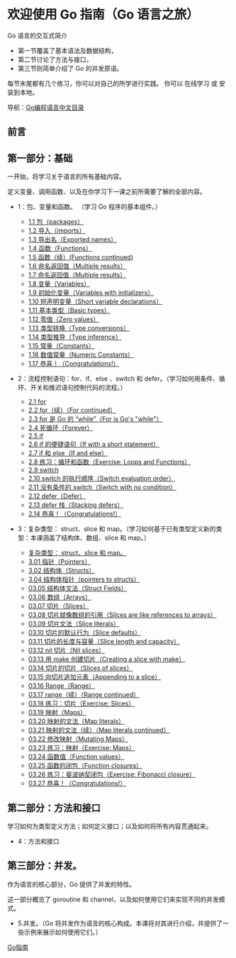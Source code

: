 
# 欢迎使用 Go 指南（Go 语言之旅）

Go 语言的交互式简介

* 第一节覆盖了基本语法及数据结构，
* 第二节讨论了方法与接口，
* 第三节则简单介绍了 Go 的并发原语。

每节末尾都有几个练习，你可以对自己的所学进行实践。 你可以 在线学习 或 安装到本地。

导航：[Go编程语言中文目录](https://github.com/gnefiy/go-zh/blob/master/README.md)

## 前言

## 第一部分：基础

一开始，将学习关于语言的所有基础内容。

定义变量、调用函数、以及在你学习下一课之前所需要了解的全部内容。

* 1：包、变量和函数。 （学习 Go 程序的基本组件。）
	* [1.1 包（packages）](https://github.com/gnefiy/go-tour-zh/blob/master/tour/basics/01.01.md)
	* [1.2 导入（imports）](https://github.com/gnefiy/go-tour-zh/blob/master/tour/basics/01.02.md)
	* [1.3 导出名（Exported names）](https://github.com/gnefiy/go-tour-zh/blob/master/tour/basics/01.03.md)
	* [1.4 函数（Functions）](https://github.com/gnefiy/go-tour-zh/blob/master/tour/basics/01.04.md)
	* [1.5 函数（续）(Functions continued)](https://github.com/gnefiy/go-tour-zh/blob/master/tour/basics/01.05.md)
	* [1.6 命名返回值（Multiple results）](https://github.com/gnefiy/go-tour-zh/blob/master/tour/basics/01.06.md)
	* [1.7 命名返回值（Multiple results）](https://github.com/gnefiy/go-tour-zh/blob/master/tour/basics/01.07.md)
	* [1.8 变量（Variables）](https://github.com/gnefiy/go-tour-zh/blob/master/tour/basics/01.08.md)
	* [1.9 初始化变量（Variables with initializers）](https://github.com/gnefiy/go-tour-zh/blob/master/tour/basics/01.09.md)
	* [1.10 短声明变量（Short variable declarations）](https://github.com/gnefiy/go-tour-zh/blob/master/tour/basics/01.10.md)
	* [1.11 基本类型（Basic types）](https://github.com/gnefiy/go-tour-zh/blob/master/tour/basics/01.11.md)
	* [1.12 零值（Zero values）](https://github.com/gnefiy/go-tour-zh/blob/master/tour/basics/01.12.md)
	* [1.13 类型转换（Type conversions）](https://github.com/gnefiy/go-tour-zh/blob/master/tour/basics/01.13.md)
	* [1.14 类型推导（Type inference）](https://github.com/gnefiy/go-tour-zh/blob/master/tour/basics/01.14.md)
	* [1.15 常量（Constants）](https://github.com/gnefiy/go-tour-zh/blob/master/tour/basics/01.15.md)
	* [1.16 数值常量（Numeric Constants）](https://github.com/gnefiy/go-tour-zh/blob/master/tour/basics/01.16.md)
	* [1.17 恭喜！（Congratulations!）](https://github.com/gnefiy/go-tour-zh/blob/master/tour/basics/01.17.md)

* 2：流程控制语句：for、if、else 、switch 和 defer。（学习如何用条件、循环、开关和推迟语句控制代码的流程。）
	* [2.1 for](https://github.com/gnefiy/go-tour-zh/blob/master/tour/flowcontrol/02.01.md)
	* [2.2 for（续）（For continued）](https://github.com/gnefiy/go-tour-zh/blob/master/tour/flowcontrol/02.02.md)
	* [2.3 for 是 Go 的 “while”（For is Go's "while"）](https://github.com/gnefiy/go-tour-zh/blob/master/tour/flowcontrol/02.03.md)
	* [2.4 死循环（Forever）](https://github.com/gnefiy/go-tour-zh/blob/master/tour/flowcontrol/02.04.md)
	* [2.5 if](https://github.com/gnefiy/go-tour-zh/blob/master/tour/flowcontrol/02.05.md)
	* [2.6 if 的便捷语句（If with a short statement）](https://github.com/gnefiy/go-tour-zh/blob/master/tour/flowcontrol/02.06.md)
	* [2.7 if 和 else（If and else）](https://github.com/gnefiy/go-tour-zh/blob/master/tour/flowcontrol/02.07.md)
	* [2.8 练习：循环和函数（Exercise: Loops and Functions）](https://github.com/gnefiy/go-tour-zh/blob/master/tour/flowcontrol/02.08.md)
	* [2.9 switch](https://github.com/gnefiy/go-tour-zh/blob/master/tour/flowcontrol/02.09.md)
	* [2.10 switch 的执行顺序（Switch evaluation order）](https://github.com/gnefiy/go-tour-zh/blob/master/tour/flowcontrol/02.10.md)
	* [2.11 没有条件的 switch（Switch with no condition）](https://github.com/gnefiy/go-tour-zh/blob/master/tour/flowcontrol/02.11.md)
	* [2.12 defer（Defer）](https://github.com/gnefiy/go-tour-zh/blob/master/tour/flowcontrol/02.12.md)
	* [2.13 defer 栈（Stacking defers）](https://github.com/gnefiy/go-tour-zh/blob/master/tour/flowcontrol/02.13.md)
	* [2.14 恭喜！（Congratulations!）](https://github.com/gnefiy/go-tour-zh/blob/master/tour/flowcontrol/02.14.md)

* 3：复杂类型： struct、slice 和 map。（学习如何基于已有类型定义新的类型：本课涵盖了结构体、数组、slice 和 map。）
  * [复杂类型： struct、slice 和 map。](https://github.com/gnefiy/go-tour-zh/blob/master/tour/moretypes/03.00.md)
  * [3.01 指针（Pointers）](https://github.com/gnefiy/go-tour-zh/blob/master/tour/moretypes/03.01.md)
  * [3.02 结构体（Structs）](https://github.com/gnefiy/go-tour-zh/blob/master/tour/moretypes/03.02.md)
  * [3.04 结构体指针（pointers to structs）](https://github.com/gnefiy/go-tour-zh/blob/master/tour/moretypes/03.04.md)
  * [03.05 结构体文法（Struct Fields）](https://github.com/gnefiy/go-tour-zh/blob/master/tour/moretypes/03.05.md)
  * [03.06 数组（Arrays）](https://github.com/gnefiy/go-tour-zh/blob/master/tour/moretypes/03.06.md)
  * [03.07 切片（Slices）](https://github.com/gnefiy/go-tour-zh/blob/master/tour/moretypes/03.07.md)
  * [03.08 切片就像数组的引用（Silces are like references to arrays）](https://github.com/gnefiy/go-tour-zh/blob/master/tour/moretypes/03.08.md)
  * [03.09 切片文法（Slice literals）](https://github.com/gnefiy/go-tour-zh/blob/master/tour/moretypes/03.09.md)
  * [03.10 切片的默认行为（Slice defaults）](https://github.com/gnefiy/go-tour-zh/blob/master/tour/moretypes/03.10.md)
  * [03.11 切片的长度与容量（Slice length and capacity）](https://github.com/gnefiy/go-tour-zh/blob/master/tour/moretypes/03.11.md)
  * [03.12 nil 切片（Nil slices）](https://github.com/gnefiy/go-tour-zh/blob/master/tour/moretypes/03.12.md)
  * [03.13 用 make 创建切片（Creating a slice with make）](https://github.com/gnefiy/go-tour-zh/blob/master/tour/moretypes/03.13.md)
  * [03.14 切片的切片（Slices of slices）](https://github.com/gnefiy/go-tour-zh/blob/master/tour/moretypes/03.14.md)
  * [03.15 向切片追加元素（Appending to a slice）](https://github.com/gnefiy/go-tour-zh/blob/master/tour/moretypes/03.15.md)
  * [03.16 Range（Range）](https://github.com/gnefiy/go-tour-zh/blob/master/tour/moretypes/03.16.md)
  * [03.17 range（续）（Range continued）](https://github.com/gnefiy/go-tour-zh/blob/master/tour/moretypes/03.17.md)
  * [03.18 练习：切片（Exercise: Slices）](https://github.com/gnefiy/go-tour-zh/blob/master/tour/moretypes/03.18.md)
  * [03.19 映射（Maps）](https://github.com/gnefiy/go-tour-zh/blob/master/tour/moretypes/03.19.md)
  * [03.20 映射的文法（Map literals）](https://github.com/gnefiy/go-tour-zh/blob/master/tour/moretypes/03.20.md)
  * [03.21 映射的文法（续）（Map literals continued）](https://github.com/gnefiy/go-tour-zh/blob/master/tour/moretypes/03.21.md)
  * [03.22 修改映射（Mutating Maps）](https://github.com/gnefiy/go-tour-zh/blob/master/tour/moretypes/03.22.md)
  * [03.23 练习：映射（Exercise: Maps）](https://github.com/gnefiy/go-tour-zh/blob/master/tour/moretypes/03.23.md)
  * [03.24 函数值（Function values）](https://github.com/gnefiy/go-tour-zh/blob/master/tour/moretypes/03.24.md)
  * [03.25 函数的闭包（Function closures）](https://github.com/gnefiy/go-tour-zh/blob/master/tour/moretypes/03.25.md)
  * [03.26 练习：斐波纳契闭包（Exercise: Fibonacci closure）](https://github.com/gnefiy/go-tour-zh/blob/master/tour/moretypes/03.26.md)
  * [03.27 恭喜！（Congratulations!）](https://github.com/gnefiy/go-tour-zh/blob/master/tour/moretypes/03.27.md)

## 第二部分：方法和接口

学习如何为类型定义方法；如何定义接口；以及如何将所有内容贯通起来。

* 4：方法和接口

## 第三部分：并发。

作为语言的核心部分，Go 提供了并发的特性。

这一部分概览了 goroutine 和 channel，以及如何使用它们来实现不同的并发模式。

* 5.并发。（Go 将并发作为语言的核心构成。本课将对其进行介绍，并提供了一些示例来展示如何使用它们。）


[Go指南](https://tour.go-zh.org/list)
